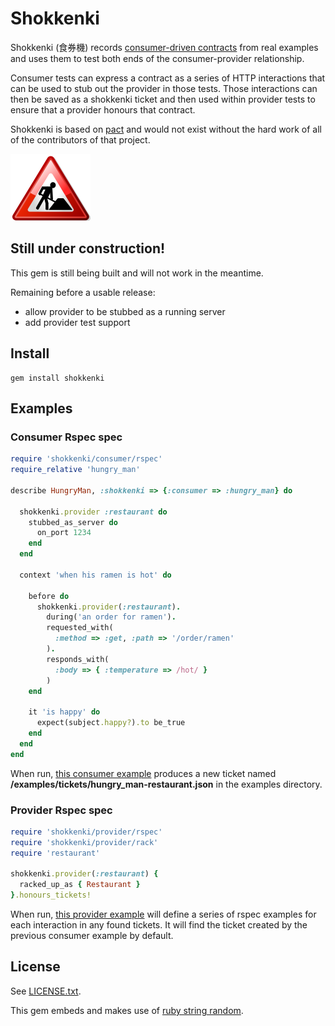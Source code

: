 # Shokkenki

Shokkenki (食券機) records [consumer-driven contracts](http://martinfowler.com/articles/consumerDrivenContracts.html) from real examples and uses them to test both ends of the consumer-provider relationship.

Consumer tests can express a contract as a series of HTTP interactions that can be used to stub out the provider in those tests. Those interactions can then be saved as a shokkenki ticket and then used within provider tests to ensure that a provider honours that contract.

Shokkenki is based on [pact](https://github.com/uglyog/pact) and would not exist without the hard work of all of the contributors of that project.

![Under construction](/Under_contruction_icon-red.svg.png "Under construction")

## Still under construction!

This gem is still being built and will not work in the meantime.

Remaining before a usable release:

- allow provider to be stubbed as a running server
- add provider test support

## Install

    gem install shokkenki

## Examples

### Consumer Rspec spec

```ruby
require 'shokkenki/consumer/rspec'
require_relative 'hungry_man'

describe HungryMan, :shokkenki => {:consumer => :hungry_man} do

  shokkenki.provider :restaurant do
    stubbed_as_server do
      on_port 1234
    end
  end

  context 'when his ramen is hot' do

    before do
      shokkenki.provider(:restaurant).
        during('an order for ramen').
        requested_with(
          :method => :get, :path => '/order/ramen'
        ).
        responds_with(
          :body => { :temperature => /hot/ }
        )
    end

    it 'is happy' do
      expect(subject.happy?).to be_true
    end
  end
end
```

When run, [this consumer example](examples/consumer/hungry_man_spec.rb) produces a new ticket named **/examples/tickets/hungry_man-restaurant.json** in the examples directory.

### Provider Rspec spec

```ruby
require 'shokkenki/provider/rspec'
require 'shokkenki/provider/rack'
require 'restaurant'

shokkenki.provider(:restaurant) {
  racked_up_as { Restaurant }
}.honours_tickets!

```

When run, [this provider example](examples/provider/restaurant_spec.rb) will define a series of rspec examples for each interaction in any found tickets. It will find the ticket created by the previous consumer example by default.

## License

See [LICENSE.txt](LICENSE.txt).

This gem embeds and makes use of [ruby string random](https://github.com/repeatedly/ruby-string-random).


